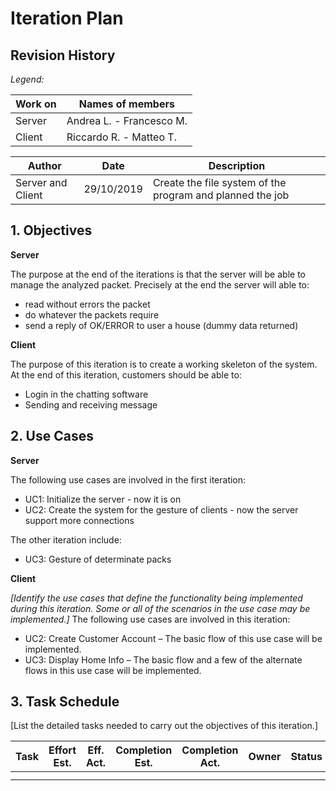 # Iteration Plan

## Revision History

_Legend:_

| Work on | Names of members |
| --- | --- |
| Server | Andrea L. - Francesco M. |
| Client | Riccardo R. - Matteo T. |


| Author | Date | Description |
| --- | --- | --- |
| Server and Client | 29/10/2019 | Create the file system of the program and planned the job |

## 1. Objectives

**Server**

The purpose at the end of the iterations is that the server will be able to manage the analyzed packet.
Precisely at the end the server will able to:
- read without errors the packet
- do whatever the packets require
- send a reply of OK/ERROR to user a house (dummy data returned)

**Client**

The purpose of this iteration is to create a working skeleton of the system. At the end of this iteration, customers should be able to:

- Login in the chatting software
- Sending and receiving message

## 2. Use Cases

**Server**

The following use cases are involved in the first iteration:
- UC1: Initialize the server - now it is on
- UC2: Create the system for the gesture of clients - now the server support more connections

The other iteration include:
- UC3: Gesture of determinate packs


**Client**



_[Identify the use cases that define the functionality being implemented during this iteration. Some or all of the scenarios in the use case may be implemented.]_ The following use cases are involved in this iteration:

- UC2: Create Customer Account – The basic flow of this use case will be implemented.
- UC3: Display Home Info – The basic flow and a few of the alternate flows in this use case will be implemented.

## 3. Task Schedule

[List the detailed tasks needed to carry out the objectives of this iteration.]

| Task  | Effort Est. | Eff. Act. | Completion Est. | Completion Act. | Owner | Status |
|:-:|---|---|---|---|:-:|:-:|
|   |   |   |   |   |   |   |
|   |   |   |   |   |   |   |

